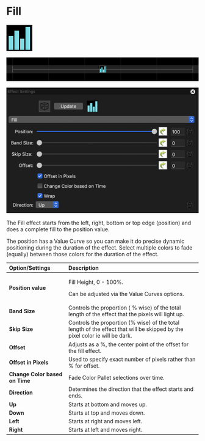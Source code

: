 # Fill

![Icon](../../.gitbook/assets/image%20%28557%29.png)

![Sequencer Grid](../../.gitbook/assets/image%20%28204%29.png)

![](../../.gitbook/assets/image%20%28489%29.png)

The Fill effect starts from the left, right, bottom or top edge \(position\) and does a complete fill to the position value.

The position has a Value Curve so you can make it do precise dynamic positioning during the duration of the effect.  Select multiple colors to fade \(equally\) between those colors for the duration of the effect.

<table>
  <thead>
    <tr>
      <th style="text-align:left">Option/Settings</th>
      <th style="text-align:left">Description</th>
    </tr>
  </thead>
  <tbody>
    <tr>
      <td style="text-align:left"><b>Position value</b>
      </td>
      <td style="text-align:left">
        <p>Fill Height, 0 - 100%.</p>
        <p>Can be adjusted via the Value Curves options.</p>
      </td>
    </tr>
    <tr>
      <td style="text-align:left"><b>Band Size</b>
      </td>
      <td style="text-align:left">Controls the proportion ( % wise) of the total length of the effect that
        the pixels will light up.</td>
    </tr>
    <tr>
      <td style="text-align:left"><b>Skip Size</b>
      </td>
      <td style="text-align:left">Controls the proportion (% wise) of the total length of the effect that
        will be skipped by the pixel color ie will be dark.</td>
    </tr>
    <tr>
      <td style="text-align:left"><b>Offset</b>
      </td>
      <td style="text-align:left">Adjusts as a %, the center point of the offset for the fill effect.</td>
    </tr>
    <tr>
      <td style="text-align:left"><b>Offset in Pixels</b>
      </td>
      <td style="text-align:left">Used to specify exact number of pixels rather than % for offset.</td>
    </tr>
    <tr>
      <td style="text-align:left"><b>Change Color based on Time</b>
      </td>
      <td style="text-align:left">Fade Color Pallet selections over time.</td>
    </tr>
    <tr>
      <td style="text-align:left"><b>Direction</b>
      </td>
      <td style="text-align:left">Determines the direction that the effect starts and ends.</td>
    </tr>
    <tr>
      <td style="text-align:left"><b>Up</b>
      </td>
      <td style="text-align:left">Starts at bottom and moves up.</td>
    </tr>
    <tr>
      <td style="text-align:left"><b>Down</b>
      </td>
      <td style="text-align:left">Starts at top and moves down.</td>
    </tr>
    <tr>
      <td style="text-align:left"><b>Left</b>
      </td>
      <td style="text-align:left">Starts at right and moves left.</td>
    </tr>
    <tr>
      <td style="text-align:left"><b>Right</b>
      </td>
      <td style="text-align:left">Starts at left and moves right.</td>
    </tr>
  </tbody>
</table>